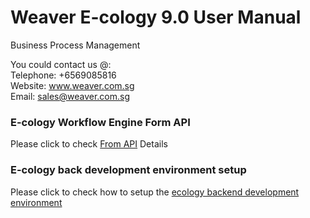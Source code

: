 # Weaver E-cology 9.0 User Manual
Business Process Management

You could contact us @:<br>
Telephone: +6569085816<br>
Website: www.weaver.com.sg<br>
Email: sales@weaver.com.sg<br>

### E-cology Workflow Engine Form API
Please click to check [From API](./Workflow%20From%20Engine%20API.md) Details

### E-cology back development environment setup
Please click to check how to setup the [ecology backend development environment](Backend%20Development.md)
